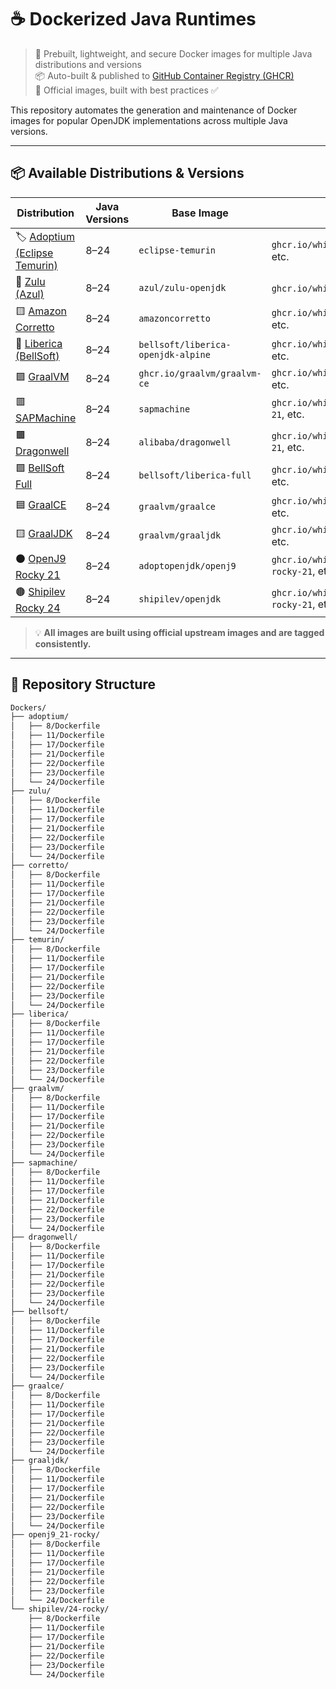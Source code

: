 # ☕ Dockerized Java Runtimes

> 🚀 Prebuilt, lightweight, and secure Docker images for multiple Java distributions and versions  
> 📦 Auto-built & published to [GitHub Container Registry (GHCR)](https://ghcr.io)  
> 🔐 Official images, built with best practices ✅

This repository automates the generation and maintenance of Docker images for popular OpenJDK implementations across multiple Java versions.

---

## 📦 Available Distributions & Versions

| Distribution | Java Versions | Base Image | 🏷️ Tags |
|-------------|---------------|------------|--------|
| 🏷️ [Adoptium (Eclipse Temurin)](https://adoptium.net) | 8–24 | `eclipse-temurin` | `ghcr.io/whitefreezing/java:adoptium-8`, etc. |
| 🔵 [Zulu (Azul)](https://www.azul.com) | 8–24 | `azul/zulu-openjdk` | `ghcr.io/whitefreezing/java:zulu-11`, etc. |
| 🟨 [Amazon Corretto](https://aws.amazon.com/corretto/) | 8–24 | `amazoncorretto` | `ghcr.io/whitefreezing/java:corretto-17`, etc. |
| 🌿 [Liberica (BellSoft)](https://bell-sw.com) | 8–24 | `bellsoft/liberica-openjdk-alpine` | `ghcr.io/whitefreezing/java:liberica-21`, etc. |
| 🟪 [GraalVM](https://www.graalvm.org/) | 8–24 | `ghcr.io/graalvm/graalvm-ce` | `ghcr.io/whitefreezing/java:graalvm-21`, etc. |
| 🟥 [SAPMachine](https://sap.github.io/SapMachine/) | 8–24 | `sapmachine` | `ghcr.io/whitefreezing/java:sapmachine-21`, etc. |
| 🟫 [Dragonwell](https://dragonwell-jdk.io/) | 8–24 | `alibaba/dragonwell` | `ghcr.io/whitefreezing/java:dragonwell-21`, etc. |
| 🟩 [BellSoft Full](https://bell-sw.com/) | 8–24 | `bellsoft/liberica-full` | `ghcr.io/whitefreezing/java:bellsoft-21`, etc. |
| 🟦 [GraalCE](https://www.graalvm.org/) | 8–24 | `graalvm/graalce` | `ghcr.io/whitefreezing/java:graalce-21`, etc. |
| 🟨 [GraalJDK](https://www.graalvm.org/) | 8–24 | `graalvm/graaljdk` | `ghcr.io/whitefreezing/java:graaljdk-21`, etc. |
| ⚫ [OpenJ9 Rocky 21](https://adoptopenjdk.net/) | 8–24 | `adoptopenjdk/openj9` | `ghcr.io/whitefreezing/java:openj9_21-rocky-21`, etc. |
| 🟤 [Shipilev Rocky 24](https://shipilev.net/) | 8–24 | `shipilev/openjdk` | `ghcr.io/whitefreezing/java:shipilev/24-rocky-21`, etc. |

> 💡 **All images are built using official upstream images and are tagged consistently.**

---

## 📁 Repository Structure

```bash
Dockers/
├── adoptium/
│   ├── 8/Dockerfile
│   ├── 11/Dockerfile
│   ├── 17/Dockerfile
│   ├── 21/Dockerfile
│   ├── 22/Dockerfile
│   ├── 23/Dockerfile
│   └── 24/Dockerfile
├── zulu/
│   ├── 8/Dockerfile
│   ├── 11/Dockerfile
│   ├── 17/Dockerfile
│   ├── 21/Dockerfile
│   ├── 22/Dockerfile
│   ├── 23/Dockerfile
│   └── 24/Dockerfile
├── corretto/
│   ├── 8/Dockerfile
│   ├── 11/Dockerfile
│   ├── 17/Dockerfile
│   ├── 21/Dockerfile
│   ├── 22/Dockerfile
│   ├── 23/Dockerfile
│   └── 24/Dockerfile
├── temurin/
│   ├── 8/Dockerfile
│   ├── 11/Dockerfile
│   ├── 17/Dockerfile
│   ├── 21/Dockerfile
│   ├── 22/Dockerfile
│   ├── 23/Dockerfile
│   └── 24/Dockerfile
├── liberica/
│   ├── 8/Dockerfile
│   ├── 11/Dockerfile
│   ├── 17/Dockerfile
│   ├── 21/Dockerfile
│   ├── 22/Dockerfile
│   ├── 23/Dockerfile
│   └── 24/Dockerfile
├── graalvm/
│   ├── 8/Dockerfile
│   ├── 11/Dockerfile
│   ├── 17/Dockerfile
│   ├── 21/Dockerfile
│   ├── 22/Dockerfile
│   ├── 23/Dockerfile
│   └── 24/Dockerfile
├── sapmachine/
│   ├── 8/Dockerfile
│   ├── 11/Dockerfile
│   ├── 17/Dockerfile
│   ├── 21/Dockerfile
│   ├── 22/Dockerfile
│   ├── 23/Dockerfile
│   └── 24/Dockerfile
├── dragonwell/
│   ├── 8/Dockerfile
│   ├── 11/Dockerfile
│   ├── 17/Dockerfile
│   ├── 21/Dockerfile
│   ├── 22/Dockerfile
│   ├── 23/Dockerfile
│   └── 24/Dockerfile
├── bellsoft/
│   ├── 8/Dockerfile
│   ├── 11/Dockerfile
│   ├── 17/Dockerfile
│   ├── 21/Dockerfile
│   ├── 22/Dockerfile
│   ├── 23/Dockerfile
│   └── 24/Dockerfile
├── graalce/
│   ├── 8/Dockerfile
│   ├── 11/Dockerfile
│   ├── 17/Dockerfile
│   ├── 21/Dockerfile
│   ├── 22/Dockerfile
│   ├── 23/Dockerfile
│   └── 24/Dockerfile
├── graaljdk/
│   ├── 8/Dockerfile
│   ├── 11/Dockerfile
│   ├── 17/Dockerfile
│   ├── 21/Dockerfile
│   ├── 22/Dockerfile
│   ├── 23/Dockerfile
│   └── 24/Dockerfile
├── openj9_21-rocky/
│   ├── 8/Dockerfile
│   ├── 11/Dockerfile
│   ├── 17/Dockerfile
│   ├── 21/Dockerfile
│   ├── 22/Dockerfile
│   ├── 23/Dockerfile
│   └── 24/Dockerfile
└── shipilev/24-rocky/
    ├── 8/Dockerfile
    ├── 11/Dockerfile
    ├── 17/Dockerfile
    ├── 21/Dockerfile
    ├── 22/Dockerfile
    ├── 23/Dockerfile
    └── 24/Dockerfile